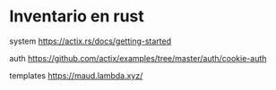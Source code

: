 # Inventario en rust

system
https://actix.rs/docs/getting-started


auth
https://github.com/actix/examples/tree/master/auth/cookie-auth


templates
https://maud.lambda.xyz/
